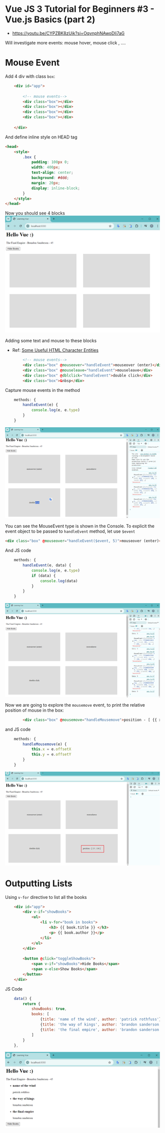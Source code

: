 # Vue JS 3 Tutorial for Beginners #3 - Vue.js Basics (part 2)
* https://youtu.be/CYPZBK8zUik?si=OqvnphNAwoDli7aG

Will investigate more events: mouse hover, mouse click , ....

# Mouse Event

Add 4 div with class `box`:
```html
    <div id="app">
                
        <!-- mouse events-->
        <div class="box"></div>
        <div class="box"></div>
        <div class="box"></div>
        <div class="box"></div>

    </div>
```

And define inline style on HEAD tag
```html
<head>    
    <style>
        .box {
            padding: 100px 0;
            width: 400px;
            text-align: center;
            background: #ddd;
            margin: 20px;
            display: inline-block;
        }
    </style>
</head>
```

Now you should see 4 blocks
![vue-basics-show-initial-blocks](./images/vuejs3-tutorials-show-initial-blocks.png)


Adding some text and mouse to these blocks
* Ref: [Some Useful HTML Character Entities](https://www.w3schools.com/html/html_entities.asp#:~:text=To%20add%20real%20spaces%20to,use%20the%20character%20entity.)
```html
        <!-- mouse events-->
        <div class="box" @mouseover="handleEvent">mouseover (enter)</div>
        <div class="box" @mouseleave="handleEvent">mouseleave</div>
        <div class="box" @dblclick="handleEvent">double click</div>
        <div class="box">&nbsp</div>
```

Capture mouse events in the method
```js
    methods: {        
        handleEvent(e) {
            console.log(e, e.type)
        }
    }
```

![vue-basics-mouse-event-handlers](./images/vuejs3-tutorials-mouse-event-handles.png)

You can see the MouseEvent type is shown in the Console. To explicit the event object to be passed to `handleEvent` method, let use `$event`
```html
<div class="box" @mouseover="handleEvent($event, 5)">mouseover (enter)</div>
```

And JS code
```js
    methods: {                
        handleEvent(e, data) {
            console.log(e, e.type)
            if (data) {
                console.log(data)
            }
        }
    }
```

![vue-basics-mouse-explicit-event](./images/vuejs3-tutorials-mouse-explicit-event-data.png)


Now we are going to explore the `mousemove` event, to print the relative position of mouse in the box:
```html
        <div class="box" @mousemove="handleMousemove">position - [ {{ x }} ; {{ y }} ]</div>
```
and JS code
```js
    methods: {        
        handleMousemove(e) {
            this.x = e.offsetX
            this.y = e.offsetY
        }        
    }
```

![vue-basics-mouse-move-event](./images/vuejs3-tutorials-mouse-move-event.png)


# Outputting Lists

Using `v-for` directive to list all the books
```html
    <div id="app">
        <div v-if="showBooks">                        
            <ul>
                <li v-for="book in books">
                    <h3> {{ book.title }} </h3>                    
                    <p> {{ book.author }}</p>
                </li>
            </ul>
        </div>                    

        <button @click="toggleShowBooks">
            <span v-if="showBooks">Hide Books</span>
            <span v-else>Show Books</span>
        </button>
    </div>
```

JS Code
```js
    data() {
        return {
            showBooks: true,
            books: [
                {title: 'name of the wind', author: 'patrick rothfuss'},
                {title: 'the way of kings', author: 'brandon sanderson'},
                {title: 'the final empire', author: 'brandon sanderson'},
            ]
        }
    },
```


![vue-basics-list-books](./images/vuejs3-tutorials-render-list-books.png)